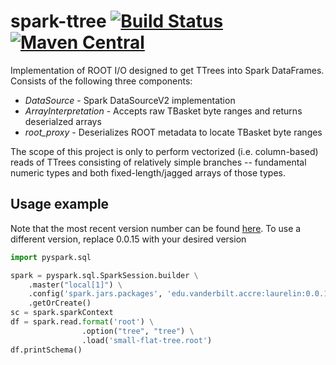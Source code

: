 # spark-ttree [![Build Status](https://travis-ci.org/PerilousApricot/spark-ttree.svg?branch=master)](https://travis-ci.org/PerilousApricot/spark-ttree)[![Maven Central](https://img.shields.io/maven-central/v/edu.vanderbilt.accre/laurelin.svg?label=Maven%20Central)](https://search.maven.org/search?q=g:%22edu.vanderbilt.accre%22%20AND%20a:%22laurelin%22)

Implementation of ROOT I/O designed to get TTrees into Spark DataFrames.
Consists of the following three components:

* *DataSource* - Spark DataSourceV2 implementation
* *ArrayInterpretation* - Accepts raw TBasket byte ranges and returns deserialzed arrays
* *root_proxy* - Deserializes ROOT metadata to locate TBasket byte ranges

The scope of this project is only to perform vectorized (i.e. column-based)
reads of TTrees consisting of relatively simple branches -- fundamental numeric
types and both fixed-length/jagged arrays of those types.

## Usage example

Note that the most recent version number can be found [here](https://search.maven.org/search?q=a:laurelin%20g:edu.vanderbilt.accre). To use a different version, replace 0.0.15 with your
desired version

```python
import pyspark.sql

spark = pyspark.sql.SparkSession.builder \
    .master("local[1]") \
    .config('spark.jars.packages', 'edu.vanderbilt.accre:laurelin:0.0.15') \
    .getOrCreate()
sc = spark.sparkContext
df = spark.read.format('root') \
                .option("tree", "tree") \
                .load('small-flat-tree.root')
df.printSchema()
```
